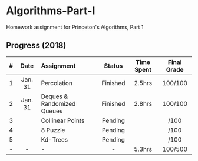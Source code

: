 # Algorithms-Part-I
Homework assignment for Princeton's Algorithms, Part 1

## Progress (2018)
|#|Date|Assignment|Status|Time Spent|Final Grade|
|-|:--:|:---------|:----:|:--------:|:---------:|
|1|Jan. 31|Percolation|Finished|2.5hrs|100/100|
|2|Jan. 31|Deques & Randomized Queues|Finished|2.8hrs|100/100|
|3| |Collinear Points|Pending||/100|
|4| |8 Puzzle|Pending||/100|
|5| |Kd-Trees|Pending||/100|
|-|-|-|-|5.3hrs|100/500|

